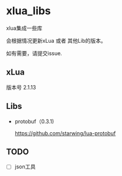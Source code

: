 # xlua_libs
xlua集成一些库

会根据情况更新xLua 或者 其他Lib的版本。

如有需要，请提交issue.

## xLua

版本号 2.1.13



## Libs



- protobuf（0.3.1)

  https://github.com/starwing/lua-protobuf



## TODO

- [ ] json工具